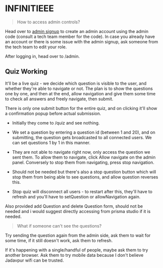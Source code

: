 # INFINITIEEE

> How to access admin controls?

Head over to [admin signup](https://hello.ieee-jaduniv.in/signup-admin) to create an admin account using the admin code (consult a tech team member for the code).
In case you already have an account or there is some issue with the admin signup, ask someone from the tech team to edit your role.

After logging in, head over to /admin.

## Quiz Working

It'll be a live quiz - we decide which question is visible to the user, and whether they're able to navigate or not. The plan is to show the questions one by one, and then at the end, allow navigation
and give them some time to check all answers and freely navigate, then submit.

There is only one submit button for the entire quiz, and on clicking it'll show a confirmation popup before actual submission.

- Initially they come to /quiz and see nothing.

- We set a question by entering a question id (between 1 and 20), and on submitting, the question gets broadcasted to all connected users. We can set questions 1 by 1 in this manner.

- They are not able to navigate right now, only access the question we sent them. To allow them to navigate, click Allow navigate on the admin panel. Conversely to stop them from navigating, press stop navigation.

- Should not be needed but there's also a stop question button which will stop them from being able to see questions, and allow question reverses this.

- Stop quiz will disconnect all users - to restart after this, they'll have to refresh and you'll have to setQuestion or allowNavigation again.

Also provided add Question and delete Question form, should not be needed and i would suggest directly accessing from prisma studio if it is needed.

> What if someone can't see the questions?

Try sending the question again from the admin side, ask them to wait for some time, if it still doesn't work, ask them to refresh.

If it's happening with a single/handful of people, maybe ask them to try another browser. Ask them to try mobile data because I don't believe Jadavpur wifi can be trusted.

